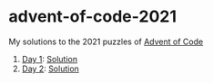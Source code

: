 # advent-of-code-2021
My solutions to the 2021 puzzles of [Advent of Code](https://adventofcode.com)

1. [Day 1](https://adventofcode.com/2021/day/1): [Solution](https://github.com/Brandon-Guerra/advent-of-code-2021/tree/main/advent-of-code-2021.playground/Pages/Day1.xcplaygroundpage)
2. [Day 2](https://adventofcode.com/2021/day/2): [Solution](https://github.com/Brandon-Guerra/advent-of-code-2021/tree/main/advent-of-code-2021.playground/Pages/Day2.xcplaygroundpage)
